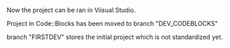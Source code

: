 Now the project can be ran in Viisual Studio.

Project in Code::Blocks has been moved to branch "DEV_CODEBLOCKS"

branch "FIRSTDEV" stores the initial project which is not standardized yet.
